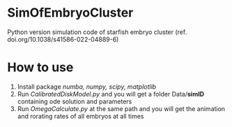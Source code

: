 # SimOfEmbryoCluster
Python version simulation code of starfish embryo cluster (ref. doi.org/10.1038/s41586-022-04889-6)

# How to use
1. Install package *numba, numpy, scipy, matplotlib*
2. Run *CalibratedDiskModel.py* and you will get a folder Data/**simID** containing ode solution and parameters
3. Run *OmegaCalculate.py* at the same path and you will get the animation and rorating rates of all embryos at all times
